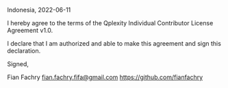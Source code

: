 Indonesia, 2022-06-11

I hereby agree to the terms of the Qplexity Individual Contributor License
Agreement v1.0.

I declare that I am authorized and able to make this agreement and sign this
declaration.

Signed,

Fian Fachry fian.fachry.fifa@gmail.com https://github.com/fianfachry